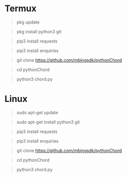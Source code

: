 # Termux

> pkg update

> pkg install python3 git

> pip3 install requests

> pip3 install enquiries

> git clone https://github.com/mbingsdk/pythonChord

> cd pythonChord

> python3 chord.py

# Linux

> sudo apt-get update

> sudo apt-get install python3 git

> pip3 install requests

> pip3 install enquiries

> git clone https://github.com/mbingsdk/pythonChord

> cd pythonChord

> python3 chord.py
